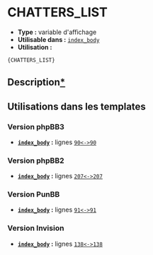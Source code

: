# CHATTERS_LIST
* __Type :__ variable d'affichage
* __Utilisable dans :__ [`index_body`](../tpl/index_body.md#readme)
* __Utilisation :__

```html
{CHATTERS_LIST}
```

## Description[*](https://fa-tvars.appspot.com/var/CHATTERS_LIST)
## Utilisations dans les templates

### Version phpBB3
* __[`index_body`](../tpl/index_body.md#readme) :__ lignes [`90`](../src/prosilver/index_body.tpl#L90)[`<->`](../src/prosilver/index_body.tpl#L90-L90)[`90`](../src/prosilver/index_body.tpl#L90)

### Version phpBB2
* __[`index_body`](../tpl/index_body.md#readme) :__ lignes [`207`](../src/subsilver/index_body.tpl#L207)[`<->`](../src/subsilver/index_body.tpl#L207-L207)[`207`](../src/subsilver/index_body.tpl#L207)

### Version PunBB
* __[`index_body`](../tpl/index_body.md#readme) :__ lignes [`91`](../src/punbb/index_body.tpl#L91)[`<->`](../src/punbb/index_body.tpl#L91-L91)[`91`](../src/punbb/index_body.tpl#L91)

### Version Invision
* __[`index_body`](../tpl/index_body.md#readme) :__ lignes [`138`](../src/invision/index_body.tpl#L138)[`<->`](../src/invision/index_body.tpl#L138-L138)[`138`](../src/invision/index_body.tpl#L138)

